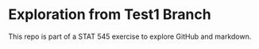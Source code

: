 # Exploration from Test1 Branch

This repo is part of a STAT 545 exercise to explore GitHub and markdown.
